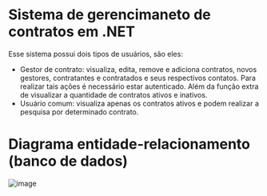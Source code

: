 # Sistema de gerencimaneto de contratos em .NET

Esse sistema possui dois tipos de usuários, são eles:

* Gestor de contrato: visualiza, edita, remove e adiciona contratos, novos gestores, contratantes e contratados e seus respectivos contatos. Para realizar tais ações é necessário estar autenticado. Além da função extra de visualizar a quantidade de contratos ativos e inativos.
* Usuário comum: visualiza apenas os contratos ativos e podem realizar a pesquisa por determinado contrato.

# Diagrama entidade-relacionamento (banco de dados)

![image](https://user-images.githubusercontent.com/48680041/146656097-7de27fba-e2a0-42a7-acde-f1c1cc1e6cc5.png)
